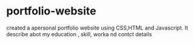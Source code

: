 # portfolio-website
created a apersonal portfolio website using CSS,HTML and Javascript.
It describe abot my education , skill, worka nd contct details
